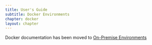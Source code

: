 ```yaml
---
title: User's Guide
subtitle: Docker Environments
chapter: docker
layout: chapter
---
```

Docker documentation has been moved to [On-Premise Environments](/userguide/environments/)